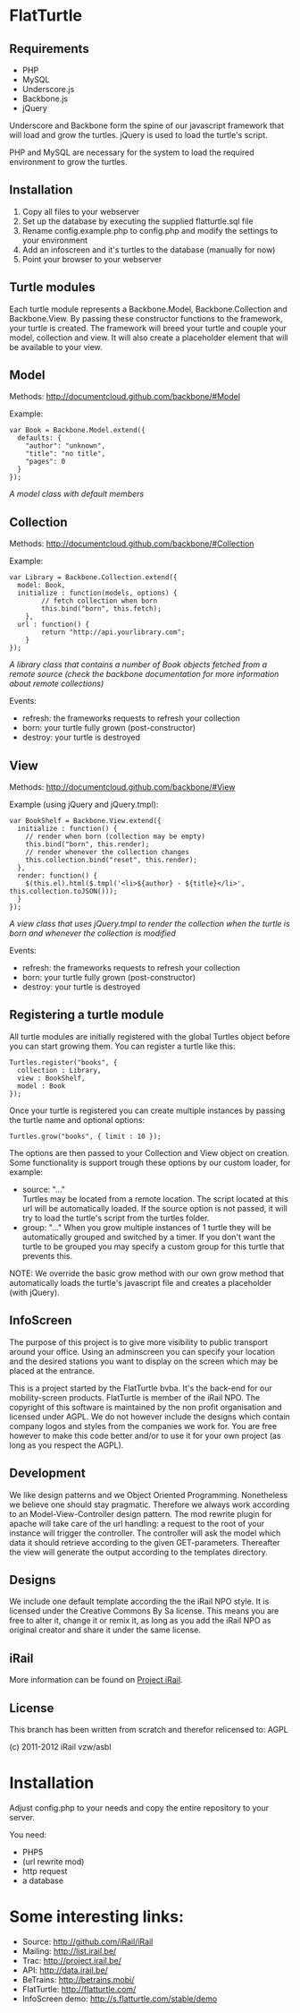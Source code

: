FlatTurtle
==========

Requirements
------------

- PHP
- MySQL
- Underscore.js
- Backbone.js
- jQuery

Underscore and Backbone form the spine of our javascript framework that will load and grow the turtles. jQuery is used to load the turtle's script.

PHP and MySQL are necessary for the system to load the required environment to grow the turtles.

Installation
------------

1. Copy all files to your webserver
2. Set up the database by executing the supplied flatturtle.sql file
3. Rename config.example.php to config.php and modify the settings to your environment
4. Add an infoscreen and it's turtles to the database (manually for now)
5. Point your browser to your webserver

Turtle modules
--------------

Each turtle module represents a Backbone.Model, Backbone.Collection and Backbone.View. By passing these constructor functions to the framework, your turtle is created. The framework will breed your turtle and couple your model, collection and view. It will also create a placeholder element that will be available to your view.

Model
-----

Methods: http://documentcloud.github.com/backbone/#Model

Example:

	var Book = Backbone.Model.extend({
	  defaults: {
		"author": "unknown",
		"title": "no title",
		"pages": 0
	  }
	});
	
*A model class with default members*
	
Collection
----------

Methods: http://documentcloud.github.com/backbone/#Collection

Example:

	var Library = Backbone.Collection.extend({
	  model: Book,
	  initialize : function(models, options) {
	  		// fetch collection when born
			this.bind("born", this.fetch);
		},
	  url : function() {
			return "http://api.yourlibrary.com";
		}
	});
	
*A library class that contains a number of Book objects fetched from a remote source (check the backbone documentation for more information about remote collections)*
	
Events:

- refresh: the frameworks requests to refresh your collection
- born: your turtle fully grown (post-constructor)
- destroy: your turtle is destroyed
	
View
----

Methods: http://documentcloud.github.com/backbone/#View

Example (using jQuery and jQuery.tmpl):

	var BookShelf = Backbone.View.extend({
	  initialize : function() {
	  	// render when born (collection may be empty)
	    this.bind("born", this.render);
	    // render whenever the collection changes
	    this.collection.bind("reset", this.render);
	  },
	  render: function() {
		$(this.el).html($.tmpl('<li>${author} - ${title}</li>', this.collection.toJSON()));
	  }
	});
	
*A view class that uses jQuery.tmpl to render the collection when the turtle is born and whenever the collection is modified*
	
Events:

- refresh: the frameworks requests to refresh your collection
- born: your turtle fully grown (post-constructor)
- destroy: your turtle is destroyed

Registering a turtle module
---------------------------

All turtle modules are initially registered with the global Turtles object before you can start growing them. You can register a turtle like this:

	Turtles.register("books", {
	  collection : Library,
	  view : BookShelf,
	  model : Book
	});
	
Once your turtle is registered you can create multiple instances by passing the turtle name and optional options:	

	Turtles.grow("books", { limit : 10 });

The options are then passed to your Collection and View object on creation. Some functionality is support trough these options by our custom loader, for example:

- source: "..."  
  Turtles may be located from a remote location. The script located at this url will be automatically loaded. If the source option is not passed, it will try to load the turtle's script from the turtles folder.
- group: "..."
  When you grow multiple instances of 1 turtle they will be automatically grouped and switched by a timer. If you don't want the turtle to be grouped you may specify a custom group for this turtle that prevents this.

NOTE: We override the basic grow method with our own grow method that automatically loads the turtle's javascript file and creates a placeholder (with jQuery).

InfoScreen
----------

The purpose of this project is to give more visibility to public transport around your office. Using an adminscreen you can specify your location and the desired stations you want to display on the screen which may be placed at the entrance.

This is a project started by the FlatTurtle bvba. It's the back-end for our mobility-screen products. FlatTurtle is member of the iRail NPO. The copyright of this software is maintained by the non profit organisation and licensed under AGPL. We do not however include the designs which contain company logos and styles from the companies we work for. You are free however to make this code better and/or to use it for your own project (as long as you respect the AGPL).

Development
-----------

We like design patterns and we Object Oriented Programming. Nonetheless we believe one should stay pragmatic. Therefore we always work according to an Model-View-Controller design pattern. The mod rewrite plugin for apache will take care of the url handling: a request to the root of your instance will trigger the controller. The controller will ask the model which data it should retrieve according to the given GET-parameters. Thereafter the view will generate the output according to the templates directory.

Designs
-------

We include one default template according the the iRail NPO style. It is licensed under the Creative Commons By Sa license. This means you are free to alter it, change it or remix it, as long as you add the iRail NPO as original creator and share it under the same license.

iRail
-----

More information can be found on [Project iRail](http://project.irail.be/).

License
-------

This branch has been written from scratch and therefor relicensed to: AGPL

(c) 2011-2012 iRail vzw/asbl

# Installation

Adjust config.php to your needs and copy the entire repository to your server.

You need:

 * PHP5
 * (url rewrite mod)
 * http request
 * a database

# Some interesting links:

 * Source: <http://github.com/iRail/iRail>
 * Mailing: <http://list.irail.be/>
 * Trac: <http://project.irail.be/>
 * API: <http://data.irail.be/>
 * BeTrains: <http://betrains.mobi/>
 * FlatTurtle: <http://flatturtle.com/>
 * InfoScreen demo: <http://s.flatturtle.com/stable/demo>

